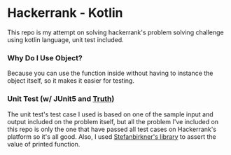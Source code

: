 # Hackerrank - Kotlin
This repo is my attempt on solving hackerrank's problem solving challenge using kotlin language, unit test included.  

### Why Do I Use Object?
Because you can use the function inside without having to instance the object itself, so it makes it easier for testing.

### Unit Test (w/ JUnit5 and [Truth](https://github.com/google/truth))
The unit test's test case I used is based on one of the sample input and output included on the problem itself, but all the problem I've included on this repo is only the one that have passed all test cases on Hackerrank's platform so it's all good.  Also, I used [Stefanbirkner's library](https://github.com/stefanbirkner/system-lambda) to assert the value of printed function.
